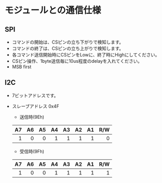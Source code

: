 # モジュールとの通信仕様

## SPI

- コマンドの開始は、CSピンの立ち下がりで検知します。
- コマンドの終了は、CSピンの立ち上がりで検知します。
- 各コマンド送信開始時にCSピンをLowに、終了時にHighにしてください。
- CSピン操作、1byte送信毎に10us程度のdelayを入れてください。
- MSB first

## I2C

- 7ビットアドレスです。
- スレーブアドレス 0x4F
	+ 送信時(9Eh)

	| A7 | A6 | A5 | A4 | A3 | A2 | A1 | R/W |
	|--:|--:|--:|--:|--:|--:|--:|--:|
	| 1 | 0 | 0 | 1 | 1 | 1 | 1 | 0 |


	+ 受信時(9Fh)

	| A7 | A6 | A5 | A4 | A3 | A2 | A1 | R/W |
	|--:|--:|--:|--:|--:|--:|--:|--:|
	| 1 | 0 | 0 | 1 | 1 | 1 | 1 | 1 |
